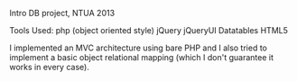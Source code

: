 Intro DB project, NTUA 2013

Tools Used:
php (object oriented style)
jQuery 
jQueryUI
Datatables
HTML5

I implemented an MVC architecture using bare PHP and I also tried to implement a basic object relational mapping (which I don't guarantee it works in every case).
